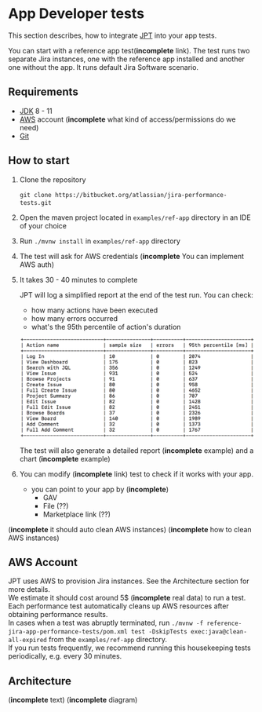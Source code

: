 # App Developer tests

This section describes, how to integrate [JPT](../../README.md) into your app tests.

You can start with a reference app test(**incomplete** link). The test runs two separate Jira instances, 
one with the reference app installed and another one without the app. It runs default Jira Software scenario.

## Requirements

 - [JDK](http://openjdk.java.net/) 8 - 11
 - [AWS](https://aws.amazon.com/) account (**incomplete** what kind of access/permissions do we need)
 - [Git](https://git-scm.com/)

## How to start

1. Clone the repository

    ```
    git clone https://bitbucket.org/atlassian/jira-performance-tests.git
    ```

2. Open the maven project located in `examples/ref-app` directory in an IDE of your choice
3. Run `./mvnw install` in `examples/ref-app` directory
4. The test will ask for AWS credentials (**incomplete** You can implement AWS auth)
5. It takes 30 - 40 minutes to complete
 
    JPT will log a simplified report at the end of the test run. You can check:
     - how many actions have been executed
     - how many errors occurred
     - what's the 95th percentile of action's duration 

    ![Plain text report](plain-text-report.png)

    The test will also generate a detailed report (**incomplete** example) and a chart (**incomplete** example)
 
6. You can modify (**incomplete** link) test to check if it works with your app.
    - you can point to your app by (**incomplete**)
      - GAV
      - File (??)
      - Marketplace link (??)

(**incomplete** it should auto clean AWS instances) 
(**incomplete** how to clean AWS instances) 

## AWS Account

JPT uses AWS to provision Jira instances. See the Architecture section for more details.  
We estimate it should cost around 5$ (**incomplete** real data) to run a test.  
Each performance test automatically cleans up AWS resources after obtaining performance results.  
In cases when a test was abruptly terminated, run `./mvnw -f reference-jira-app-performance-tests/pom.xml test -DskipTests exec:java@clean-all-expired` from the `examples/ref-app` directory.  
If you run tests frequently, we recommend running this housekeeping tests periodically, e.g. every 30 minutes.

## Architecture

(**incomplete** text)
(**incomplete** diagram)